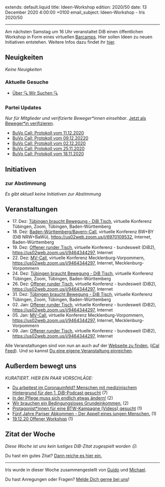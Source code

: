 
extends: default.liquid
title: Ideen-Workshop
edition: 2020/50
date: 13 December 2020 4:00:00 +0100
email_subject: Ideen-Workshop - Iris 2020/50

---
Am nächsten Samstag um 16 Uhr veranstaltet DiB einen öffentlichen Workshop in Form eines virtuellen [Barcamps](https://de.wikipedia.org/wiki/Barcamp). Hier sollen Ideen zu neuen Initiativen entstehen. Weitere Infos dazu findet ihr [hier](https://marktplatz.dib.de/t/19-12-20-offener-workshop/36767).

## Neuigkeiten

_Keine Neuigkeiten_

### Aktuelle Gesuche

 - [Über 🔍 Wir Suchen 🔍](https://marktplatz.dib.de/t/ueber-wir-suchen/8837)

### Partei Updates

_Nur für Mitglieder und verifizierte Beweger\*innen einsehbar_. [Jetzt als Beweger\*in verifizieren](https://dib.de/bewegerin-werden/).

 - [BuVo Call: Protokoll vom 11.12.2020](https://marktplatz.dib.de/t/buvo-call-protokoll-vom-11-12-2020/36839)
 - [BuVo Call: Protokoll vom 09.12.20220](https://marktplatz.dib.de/t/buvo-call-protokoll-vom-09-12-20220/36796)
 - [BuVo Call: Protokoll vom 02.12.2020](https://marktplatz.dib.de/t/buvo-call-protokoll-vom-02-12-2020/36677)
 - [BuVo Call: Protokoll vom 25.11.2020](https://marktplatz.dib.de/t/buvo-call-protokoll-vom-25-11-2020/36627)
 - [BuVo Call: Protokoll vom 18.11.2020](https://marktplatz.dib.de/t/buvo-call-protokoll-vom-18-11-2020/36529)

## Initiativen

### zur Abstimmung
_Es gibt aktuell keine Initiativen zur Abstimmung_

## Veranstaltungen

 - 17.&nbsp;Dez: [Tübingen braucht Bewegung - DiB Tisch](https://dib.de/veranstaltungen/tuebingen-braucht-bewegung-dib-tisch-2-2020-12-17/), virtuelle Konferenz Tübingen, Zoom, Tübingen, Baden-Württemberg
 - 18.&nbsp;Dez: [Baden-Württemberg/Bayern-Call](https://dib.de/veranstaltungen/baden-wuerttemberg-bayern-call-2020-12-18/), virtuelle Konferenz BW+BY (DiB NRW+BaWü), https://us02web.zoom.us/j/6970109532, Internet, Baden-Württemberg
 - 19.&nbsp;Dez: [Offener runder Tisch](https://dib.de/veranstaltungen/offener-runder-tisch-2020-12-19/), virtuelle Konferenz - bundesweit (DiB2), https://us02web.zoom.us/j/9464344297, Internet
 - 22.&nbsp;Dez: [MV-Call](https://dib.de/veranstaltungen/mv-call-2/), virtuelle Konferenz Mecklenburg-Vorpommern, https://us02web.zoom.us/j/9464344297, Internet, Mecklenburg-Vorpommern
 - 24.&nbsp;Dez: [Tübingen braucht Bewegung - DiB Tisch](https://dib.de/veranstaltungen/tuebingen-braucht-bewegung-dib-tisch-2-2020-12-24/), virtuelle Konferenz Tübingen, Zoom, Tübingen, Baden-Württemberg
 - 26.&nbsp;Dez: [Offener runder Tisch](https://dib.de/veranstaltungen/offener-runder-tisch-2020-12-26/), virtuelle Konferenz - bundesweit (DiB2), https://us02web.zoom.us/j/9464344297, Internet
 - 31.&nbsp;Dez: [Tübingen braucht Bewegung - DiB Tisch](https://dib.de/veranstaltungen/tuebingen-braucht-bewegung-dib-tisch-2-2020-12-31/), virtuelle Konferenz Tübingen, Zoom, Tübingen, Baden-Württemberg
 - 02.&nbsp;Jan: [Offener runder Tisch](https://dib.de/veranstaltungen/offener-runder-tisch-2021-01-02/), virtuelle Konferenz - bundesweit (DiB2), https://us02web.zoom.us/j/9464344297, Internet
 - 05.&nbsp;Jan: [MV-Call](https://dib.de/veranstaltungen/mv-call-2/), virtuelle Konferenz Mecklenburg-Vorpommern, https://us02web.zoom.us/j/9464344297, Internet, Mecklenburg-Vorpommern
 - 09.&nbsp;Jan: [Offener runder Tisch](https://dib.de/veranstaltungen/offener-runder-tisch-2021-01-09/), virtuelle Konferenz - bundesweit (DiB2), https://us02web.zoom.us/j/9464344297, Internet


Alle Veranstaltungen sind von nun an auch auf der [Webseite zu finden](https://dib.de/veranstaltungen/), ([iCal Feed](https://dib.de/?ical=1)). Und so kannst [Du eine eigene Veranstaltung einreichen](https://marktplatz.dib.de/t/eine-veranstaltung-auf-der-webseite-einreichen/21379).


## Außerdem bewegt uns

_KURATIERT. HIER EIN PAAR VORSCHLÄGE:_
 - [Du arbeitest im Coronaumfeld? Menschen mit medizinischem Hintergrund für den 1. DiB-Podcast gesucht](https://marktplatz.dib.de/t/du-arbeitest-im-coronaumfeld-menschen-mit-medizinischem-hintergrund-fuer-den-1-dib-podcast-gesucht/36800) (7)
 - [In der Pflege muss sich endlich etwas ändern!](https://marktplatz.dib.de/t/in-der-pflege-muss-sich-endlich-etwas-aendern/36818) (2)
 - [Wir brauchen ein Bedingungsloses Grundeinkommen.](https://marktplatz.dib.de/t/wir-brauchen-ein-bedingungsloses-grundeinkommen/36795) (2)
 - [Protagonist*innen für eine BTW-Kampagne (Videos) gesucht](https://marktplatz.dib.de/t/protagonist-innen-fuer-eine-btw-kampagne-videos-gesucht/36769) (1)
 - [Fünf Jahre Pariser Abkommen - Der Appell eines jungen Menschen.](https://marktplatz.dib.de/t/fuenf-jahre-pariser-abkommen-der-appell-eines-jungen-menschen/36834) (1)
 - [19.12.20 Offener Workshop](https://marktplatz.dib.de/t/19-12-20-offener-workshop/36767) (1)


## Zitat der Woche
_Diese Woche ist uns kein lustiges DiB-Zitat zugespielt worden ☹._

Du hast ein gutes Zitat? [Dann reiche es hier ein.](https://marktplatz.dib.de/t/fortsetzung-lustige-dib-zitate/24431)


---

Iris wurde in dieser Woche zusammengestellt von [Guido](https://marktplatz.dib.de/u/Guido/) und [Michael](https://marktplatz.dib.de/u/MichaelVoss/).

Du hast Anregungen oder Fragen? [Melde Dich gerne bei uns](https://marktplatz.dib.de/t/neu-iris-die-woechtliche-zusammenfasssung-zum-sonntagsbrunch/10990)!

